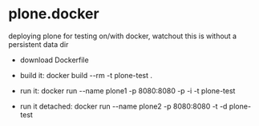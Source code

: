 plone.docker
============

deploying plone for testing on/with docker, watchout this is without a persistent data dir

- download Dockerfile
- build it:
    docker build --rm -t plone-test .
- run it:
    docker run --name plone1 -p 8080:8080 -p -i -t plone-test

- run it detached:
    docker run --name plone2 -p 8080:8080 -t -d plone-test
